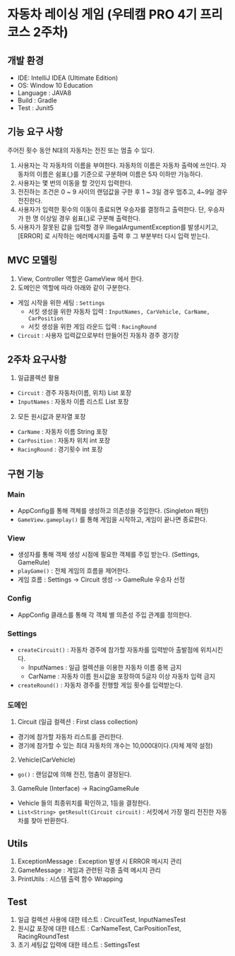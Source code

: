 # 자동차 레이싱 게임 (우테캠 PRO 4기 프리코스 2주차)
## 개발 환경
- IDE: IntelliJ IDEA (Ultimate Edition)
- OS: Window 10 Education
- Language : JAVA8
- Build : Gradle
- Test : Junit5

## 기능 요구 사항
주어진 횟수 동안 N대의 자동차는 전진 또는 멈출 수 있다.

1. 사용자는 각 자동차의 이름을 부여한다. 자동차의 이름은 자동차 출력에 쓰인다.
자동차의 이름은 쉼표(,)를 기준으로 구분하며 이름은 5자 이하만 가능하다.
2. 사용자는 몇 번의 이동을 할 것인지 입력한다.
3. 전진하는 조건은 0 ~ 9 사이의 랜덤값을 구한 후 1 ~ 3일 경우 멈추고, 4~9일 경우 전진한다.
4. 사용자가 입력한 횟수의 이동이 종료되면 우승자를 결정하고 출력한다.
단, 우승자가 한 명 이상일 경우 쉼표(,)로 구분해 출력한다.
5. 사용자가 잘못된 값을 입력할 경우 IllegalArgumentException를 발생시키고,
[ERROR] 로 시작하는 에러메시지를 출력 후 그 부분부터 다시 입력 받는다.

## MVC 모델링

1. View, Controller 역할은 GameView 에서 한다.
2. 도메인은 역할에 따라 아래와 같이 구분한다.
- 게임 시작을 위한 세팅 : `Settings`
  - 서킷 생성을 위한 자동차 입력 : `InputNames, CarVehicle, CarName, CarPosition`
  - 서킷 생성을 위한 게임 라운드 입력 : `RacingRound`
- `Circuit` : 사용자 입력값으로부터 만들어진 자동차 경주 경기장

## 2주차 요구사항
1. 일급콜렉션 활용
- `Circuit` : 경주 자동차(이름, 위치) List<CarVehicle> 포장
- `InputNames` : 자동차 이름 리스트 List<String> 포장
2. 모든 원시값과 문자열 포장
- `CarName` : 자동차 이름 String 포장
- `CarPosition` : 자동차 위치 int 포장 
- `RacingRound` : 경기횟수 int 포장

## 구현 기능
### Main
- AppConfig를 통해 객체를 생성하고 의존성을 주입한다. (Singleton 패턴)
- `GameView.gameplay()` 를 통해 게임을 시작하고, 게임이 끝나면 종료한다.

### View
- 생성자를 통해 객체 생성 시점에 필요한 객체를 주입 받는다. (Settings, GameRule)
- `playGame()` : 전체 게임의 흐름을 제어한다.
- 게임 흐름 : Settings -> Circuit 생성 -> GameRule 우승자 선정

### Config
- AppConfig 클래스를 통해 각 객체 별 의존성 주입 관계를 정의한다.

### Settings
- `createCircuit()` : 자동차 경주에 참가할 자동차를 입력받아 출발점에 위치시킨다.
  - InputNames : 일급 컬렉션을 이용한 자동차 이름 중복 금지
  - CarName : 자동차 이름 원시값을 포장하여 5글자 이상 자동차 입력 금지
- `createRound()` : 자동차 경주를 진행할 게임 횟수를 입력받는다.

### 도메인
1. Circuit (일급 컬렉션 : First class collection)
- 경기에 참가할 자동차 리스트를 관리한다.
- 경기에 참가할 수 있는 최대 자동차의 개수는 10,000대이다.(자체 제약 설정)

2. Vehicle(CarVehicle)
- `go()` : 랜덤값에 의해 전진, 멈춤이 결정된다.

3. GameRule (Interface) -> RacingGameRule
- Vehicle 들의 최종위치를 확인하고, 1등을 결정한다.
- `List<String> getResult(Circuit circuit)` : 서킷에서 가장 멀리 전진한 자동차를 찾아 반환한다.

## Utils
1. ExceptionMessage : Exception 발생 시 ERROR 메시지 관리
2. GameMessage : 게임과 관련된 각종 출력 메시지 관리
3. PrintUtils : 시스템 출력 함수 Wrapping

## Test
1. 일급 컬렉션 사용에 대한 테스트 : CircuitTest, InputNamesTest
2. 원시값 포장에 대한 테스트 : CarNameTest, CarPositionTest, RacingRoundTest
3. 초기 세팅값 입력에 대한 테스트 : SettingsTest